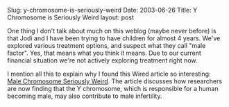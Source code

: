 Slug: y-chromosome-is-seriously-weird
Date: 2003-06-26
Title: Y Chromosome is Seriously Weird
layout: post

One thing I don&#39;t talk about much on this weblog (maybe never before) is that Jodi and I have been trying to have children for almost 4 years. We&#39;ve explored various treatment options, and suspect what they call &quot;male factor&quot;. Yes, that means what you think it means. Due to our current financial situation we&#39;re not actively exploring treatment right now.

I mention all this to explain why I found this Wired article so interesting: <a href="http://www.wired.com/news/medtech/0,1286,59295,00.html">Male Chromosome Seriously Weird</a>. The article discusses how researchers are now finding that the Y chromosome, which is responsible for a human becoming male, may also contribute to male infertility.
